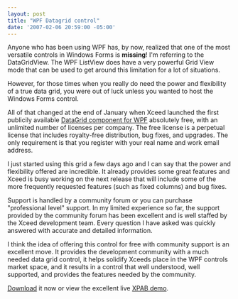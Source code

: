 ```yaml
---
layout: post
title: "WPF Datagrid control"
date: '2007-02-06 20:59:00 -05:00'
---
```


Anyone who has been using WPF has, by now, realized that one of the most versatile controls in Windows Forms is **missing**! I'm referring to the DataGridView. The WPF ListView does have a very powerful Grid View mode that can be used to get around this limitation for a lot of situations.

However, for those times when you really do need the power and flexibility of a true data grid, you were out of luck unless you wanted to host the Windows Forms control.

All of that changed at the end of January when Xceed launched the first publicily available [DataGrid component for WPF](http://xceed.com/Grid_WPF_Intro.html) absolutely free, with an unlimited number of licenses per company. The free license is a perpetual license that includes royalty-free distribution, bug fixes, and upgrades. The only requirement is that you register with your real name and work email address.

I just started using this grid a few days ago and I can say that the power and flexibility offered are incredible. It already provides some great features and Xceed is busy working on the next release that will include some of the more frequently requested features (such as fixed columns) and bug fixes.

Support is handled by a community forum or you can purchase "professional level" support. In my limited experience so far, the support provided by the community forum has been excellent and is well staffed by the Xceed development team. Every question I have asked was quickly answered with accurate and detailed information.

I think the idea of offering this control for free with community support is an excellent move. It provides the development community with a much needed data grid control, it helps solidify Xceeds place in the WPF controls market space, and it results in a control that well understood, well supported, and provides the features needed by the community.

[Download](http://xceed.com/GridWpfRegistration.aspx) it now or view the excellent live [XPAB demo](http://download3.xceedsoft.com/demo/gridwpf/Xceed.Wpf.DataGrid.Samples.LiveExplorer.xbap).
